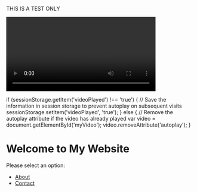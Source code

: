 
THIS IS A TEST ONLY

<video controls width="400" autoplay="true">
    <source src="https://tst.dynamsoft.com/public/docs/dbr/javascript/How%20to%20Use%20Dynamsoft%20Barcode%20Reader%20JavaScript%20SDK%20v1.1.mp4">
</video>

if (sessionStorage.getItem('videoPlayed') !== 'true') {
  // Save the information in session storage to prevent autoplay on subsequent visits
  sessionStorage.setItem('videoPlayed', 'true');
} else {
  // Remove the autoplay attribute if the video has already played
  var video = document.getElementById('myVideo');
  video.removeAttribute('autoplay');
}


# Welcome to My Website

Please select an option:

- [About](about.md)
- [Contact](contact.md)


